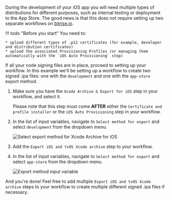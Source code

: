 During the development of your iOS app you will need multiple types of distributions for different purposes, such as internal testing or deployment to the App Store. The good news is that this does not require setting up two separate workflows on [bitrise.io](https://www.bitrise.io).

!!! todo "Before you start"
    You need to:

    * upload different types of .p12 certificates (for example, developer and distribution certificates)
    * upload the associated Provisioning Profiles (or managing them automatically with the `iOS Auto Provisioning` step)

If all your code signing files are in place, proceed to setting up your workflow. In this example we'll be setting up a workflow to create two signed .ipa files: one with the `development` and one with the `app-store` export method.

1. Make sure you have the `Xcode Archive & Export for iOS` step in your workflow, and select it.

    Please note that this step must come __AFTER__ either the `Certificate and profile installer` or the `iOS Auto Provisioning` step in your workflow.

1. In the list of input variables, navigate to `Select method for export` and select `development` from the dropdown menu.

    ![Select export method for Xcode Archive for iOS](./img/code-signing/ios-code-signing/xcode-archive-export-method.png)

1. Add the `Export iOS and tvOS Xcode archive` step to your workflow.

1. In the list of input variables, navigate to `Select method for export` and select `app-store` from the dropdown menu.

    ![Export method input variable](./img/code-signing/ios-code-signing/export-ios-step-for-resigning.png)

And you're done! Feel free to add multiple `Export iOS and tvOS Xcode archive` steps to your workflow to create multiple different signed .ipa files if necessary.
